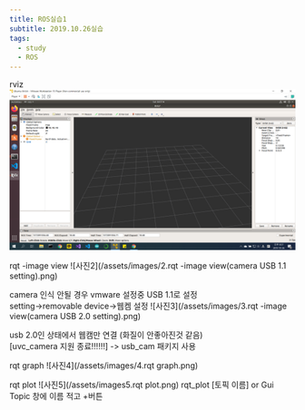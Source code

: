 ```yaml
---
title: ROS실습1
subtitle: 2019.10.26실습
tags:
  - study
  - ROS
---
```


rviz
 ![사진1](/assets/images/1.rviz.png)

rqt -image view
 ![사진2](/assets/images/2.rqt -image view(camera USB 1.1 setting).png)

camera 인식 안될 경우 vmware 설정중 USB 1.1로 설정  
setting->removable device->웹켐 설정
 ![사진3](/assets/images/3.rqt -image view(camera USB 2.0 setting).png)
 
usb 2.0인 상태에서 웹캠만 연결 (화질이 안좋아진것 같음)  
[uvc_camera 지원 종료!!!!!!] -> usb_cam 패키지 사용

rqt graph
 ![사진4](/assets/images/4.rqt graph.png)

rqt plot
![사진5](/assets/images5.rqt plot.png)
rqt_plot [토픽 이름] or Gui Topic 창에 이름 적고 +버튼
